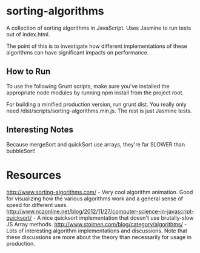 sorting-algorithms
=============================

A collection of sorting algorithms in JavaScript. Uses Jasmine to run tests out of index.html.

The point of this is to investigate how different implementations of these algorithms can have significant impacts on performance.


How to Run
-----------

To use the following Grunt scripts, make sure you've installed the appropriate node modules by running npm install from the project root.

For building a minified production version, run grunt dist. You really only need /dist/scripts/sorting-algorithms.min.js. The rest is just Jasmine tests.


Interesting Notes
-----------------

Because mergeSort and quickSort use arrays, they're far SLOWER than bubbleSort!

Resources
=========
http://www.sorting-algorithms.com/ - Very cool algorithm animation. Good for visualizing how the various algorithms work and a general sense of speed for different uses.
http://www.nczonline.net/blog/2012/11/27/computer-science-in-javascript-quicksort/ - A nice quicksort implementation that doesn't use brutally-slow JS Array methods.
http://www.stoimen.com/blog/category/algorithms/ - Lots of interesting algorithm implementations and discussions. Note that these discussions are more about the theory than necessarily for usage in production.



